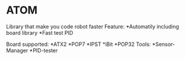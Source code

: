 # ATOM
Library that make you code robot faster
Feature: *Automatily including board library *Fast test PID

Board supported: *ATX2
                 *POP7
                 *IPST
                 *iBit
                 *POP32
Tools: *Sensor-Manager
       *PID-tester
